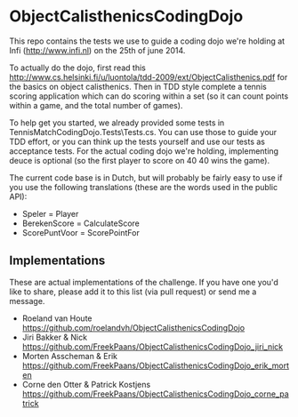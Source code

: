 ObjectCalisthenicsCodingDojo
============================
This repo contains the tests we use to guide a coding dojo we're holding at Infi (http://www.infi.nl) on the 25th of june 2014.

To actually do the dojo, first read this http://www.cs.helsinki.fi/u/luontola/tdd-2009/ext/ObjectCalisthenics.pdf for the basics on object calisthenics. Then in TDD style complete a tennis scoring application which can do scoring within a set (so it can count points within a game, and the total number of games). 

To help get you started, we already provided some tests in TennisMatchCodingDojo.Tests\Tests.cs. You can use those to guide your TDD effort, or you can think up the tests yourself and use our tests as acceptance tests. For the actual coding dojo we're holding, implementing deuce is optional (so the first player to score on 40 40 wins the game).

The current code base is in Dutch, but will probably be fairly easy to use if you use the following translations (these are the words used in the public API):
* Speler = Player
* BerekenScore = CalculateScore
* ScorePuntVoor = ScorePointFor

Implementations
---------------
These are actual implementations of the challenge. If you have one you'd like to share, please add it to this list (via pull request) or send me a message.
* Roeland van Houte https://github.com/roelandvh/ObjectCalisthenicsCodingDojo
* Jiri Bakker & Nick https://github.com/FreekPaans/ObjectCalisthenicsCodingDojo_jiri_nick
* Morten Asscheman & Erik https://github.com/FreekPaans/ObjectCalisthenicsCodingDojo_erik_morten
* Corne den Otter & Patrick Kostjens https://github.com/FreekPaans/ObjectCalisthenicsCodingDojo_corne_patrick
